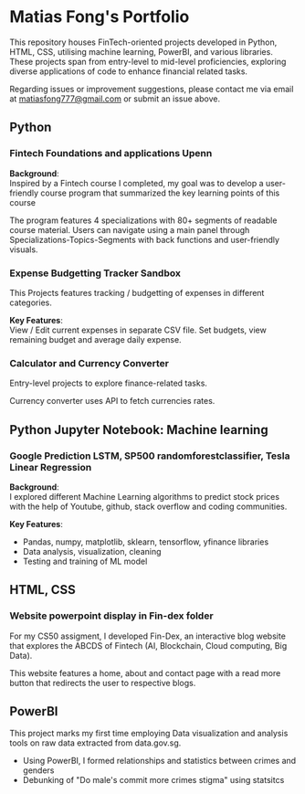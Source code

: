 # Matias Fong's Portfolio
This repository houses FinTech-oriented projects developed in Python, HTML, CSS, utilising  machine learning, PowerBI, and various libraries. 
These projects span from entry-level to mid-level proficiencies, exploring diverse applications of code to enhance financial related tasks.  

Regarding issues or improvement suggestions, please contact me via email at matiasfong777@gmail.com or submit an issue above.

## Python

### Fintech Foundations and applications Upenn
**Background**:  
Inspired by a Fintech course I completed, my goal was to develop a user-friendly course program that summarized the key learning points of this course

The program features 4 specializations with 80+ segments of readable course material.
Users can navigate using a main panel through Specializations-Topics-Segments with back functions and user-friendly visuals.

### Expense Budgetting Tracker Sandbox
This Projects features tracking / budgetting of expenses in different categories. 

**Key Features**:  
View / Edit current expenses in separate CSV file. 
Set budgets, view remaining budget and average daily expense. 

### Calculator and Currency Converter
Entry-level projects to explore finance-related tasks.

Currency converter uses API to fetch currencies rates.

## Python Jupyter Notebook: Machine learning

### Google Prediction LSTM, SP500 randomforestclassifier, Tesla Linear Regression 
**Background**:  
I explored different Machine Learning algorithms to predict stock prices with the help of Youtube, github, stack overflow and coding communities.

**Key Features**:
- Pandas, numpy, matplotlib, sklearn, tensorflow, yfinance libraries
- Data analysis, visualization, cleaning
- Testing and training of ML model

## HTML, CSS
### Website powerpoint display in Fin-dex folder
For my CS50 assigment, I developed Fin-Dex, an interactive blog website that explores the ABCDS of Fintech (AI, Blockchain, Cloud computing, Big Data). 

This website features a home, about and contact page with a read more button that redirects the user to respective blogs.
## PowerBI
This project marks my first time employing Data visualization and analysis tools on raw data extracted from data.gov.sg.

- Using PowerBI, I formed relationships and statistics between crimes and genders
- Debunking of "Do male's commit more crimes stigma" using statsitcs

